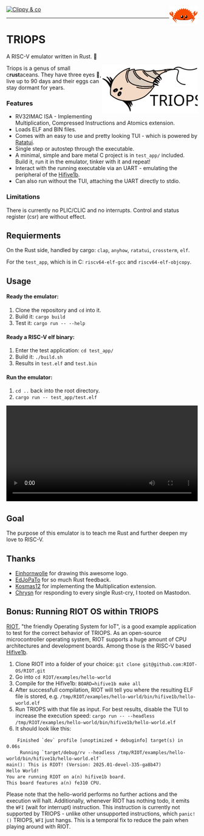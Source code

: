 <picture><img alt="The TRIOPS logo. Showing a hand-drawn triops, brown colored with black lining (or white lining in dark mode)." src=".github/rustacean-flat-happy.svg" height="50em" align="right"></picture>

[![Clippy & co](https://github.com/Teufelchen1/rv/actions/workflows/rust.yml/badge.svg)](https://github.com/Teufelchen1/rv/actions/workflows/rust.yml) 

---

# TRIOPS
A RISC-V emulator written in Rust. 🦀

<picture>
  <source media="(prefers-color-scheme: dark)" srcset=".github/triops_logo_dark.svg">
  <source media="(prefers-color-scheme: light)" srcset=".github/triops_logo_light.svg">
  <img alt="The TRIOPS logo. Showing a hand-drawn triops, brown colored with black lining (or white lining in dark mode)." src=".github/triops_logo_light.svg" width="50%" align="right">
</picture>

Triops is a genus of small c**rust**aceans. They have three eyes 👀, live up to 90 days and their eggs can stay dormant for years.

### Features

* RV32IMAC ISA - Implementing Multiplication, Compressed Instructions and Atomics extension.
* Loads ELF and BIN files.
* Comes with an easy to use and pretty looking TUI - which is powered by [Ratatui](https://github.com/ratatui/ratatui).
* Single step or autostep through the executable.
* A minimal, simple and bare metal C project is in `test_app/` included. Build it, run it in the emulator, tinker with it and repeat!
* Interact with the running executable via an UART - emulating the peripheral of the [Hifive1b](https://www.sifive.com/boards/hifive1-rev-b).
* Can also run without the TUI, attaching the UART directly to stdio.

### Limitations

There is currently no PLIC/CLIC and no interrupts. Control and status register (csr) are without effect.

## Requierments
On the Rust side, handled by cargo: `clap`, `anyhow`, `ratatui`, `crossterm`, `elf`.

For the `test_app`, which is in C: `riscv64-elf-gcc` and `riscv64-elf-objcopy`.

## Usage
#### Ready the emulator:
1. Clone the repository and `cd` into it.
2. Build it: `cargo build`
3. Test it: `cargo run -- --help`

#### Ready a RISC-V elf binary:
1. Enter the test application: `cd test_app/`
2. Build it: `./build.sh`
3. Results in `test.elf` and `test.bin`

#### Run the emulator:
1. `cd ..` back into the root directory.
2. `cargo run -- test_app/test.elf`

<video src='https://github.com/user-attachments/assets/0df8c42a-7468-4328-a70f-c0e969232ef2' width="100%"/></video>



## Goal

The purpose of this emulator is to teach me Rust and further deepen my love to RISC-V.

## Thanks

* [Einhornwolle](https://github.com/einhornwolle) for drawing this awesome logo.
* [EdJoPaTo](https://github.com/edjopato) for so much Rust feedback.
* [Kosmas12](https://github.com/kosmas12) for implementing the Multiplication extension.
* [Chrysn](https://github.com/chrysn) for responding to every single Rust-cry, I tooted on Mastodon.

## Bonus: Running RIOT OS within TRIOPS

[RIOT](https://github.com/RIOT-OS/RIOT), "the friendly Operating System for IoT", is a good example application to test for the correct behavior of TRIOPS. As an open-source microcontroller operating system, RIOT supports a huge amount of CPU architectures and development boards. Among those is the RISC-V based [Hifive1b](https://www.sifive.com/boards/hifive1-rev-b).

1. Clone RIOT into a folder of your choice: `git clone git@github.com:RIOT-OS/RIOT.git`
2. Go into `cd RIOT/examples/hello-world`
3. Compile for the Hifive1b: `BOARD=hifive1b make all`
4. After successfull compilation, RIOT will tell you where the resulting ELF file is stored, e.g. `/tmp/RIOT/examples/hello-world/bin/hifive1b/hello-world.elf`
5. Run TRIOPS with that file as input. For best results, disable the TUI to increase the execution speed:
`cargo run -- --headless /tmp/RIOT/examples/hello-world/bin/hifive1b/hello-world.elf`
6. It should look like this:
```
    Finished `dev` profile [unoptimized + debuginfo] target(s) in 0.06s
     Running `target/debug/rv --headless /tmp/RIOT/examples/hello-world/bin/hifive1b/hello-world.elf`
main(): This is RIOT! (Version: 2025.01-devel-335-ga8b47)
Hello World!
You are running RIOT on a(n) hifive1b board.
This board features a(n) fe310 CPU.
```

Please note that the hello-world performs no further actions and the execution will halt. Additionally, whenever RIOT has nothing todo, it emits the `WFI` (wait for interrupt) instruction. This instruction is currently not supported by TRIOPS - unlike other unsupported instructions, which `panic!()` TRIOPS, `WFI` just hangs. This is a temporal fix to reduce the pain when playing around with RIOT.